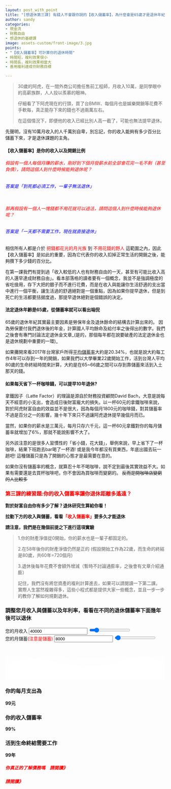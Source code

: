 ```yaml
---
layout: post_with_point
title: "[想退休第三課] 有錢人不會跟你說的【收入儲蓄率】，為什麼會是65歲才是退休年紀！"
author: sandy
categories:
- 現金流
- 財務自由
- 想退休的基礎課
image: assets-custom/front-image/3.jpg
points:
- "【收入儲蓄率】可計算你的退休時間"
- 時間短，複利效果很小
- 時間長，複利效果相當大
- 善用複利達成你財務目標

---
```

> 30歲的阿虎，在一間外商公司擔任售前工程師，月收入10萬，是同學眼中的高薪族群，人人投以羨慕的眼神。
>
> 仔細看了下阿虎現在的行頭，買了台BMW、每個月也是娛樂開銷等花費不手軟每，真正能存下來的錢也不過兩萬左右。
>
> 在這個情況下，即便他的收入已經比別人高一截了，可能也無法提早退休。

先聲明，沒有10萬月收入的人千萬別自卑，別忘記，你的收入能夠有多少百分比儲蓄下來，才是退休課題的主角。

#### 【收入儲蓄率】是你的收入以及開銷比例

###### <font color="red">假設有一個人每個月賺的薪水，剛好到下個月發薪水前全部會花完一毛不剩（甚至負債），請問這個人到什麼時候能夠退休呢？</font>

###### <font color="blue">答案是「到死都必須工作，一輩子無法退休」</font><br/><br/>

###### <font color="red">那再假設有一個人一塊錢都不用花就可以過活，請問這個人到什麼時候能夠退休呢？</font><br/>

###### <font color="blue">答案是「一天都不需要工作，現在就直接退休」</font>

相信所有人都是介於 <font color="red">把錢都花光的月光族</font> 到 <font color="red">不用花錢的野人</font> 這範圍之內，因此【收入儲蓄率】是如此的重要，因為它代表你的收入扣掉正常生活的開銷之後，能夠攢下多少錢的百分比。

在第一課我們有提到過「收入較低的人也有財務自由的一天，甚至有可能比收入高的人還早達成財務自由」。看本部落格的讀者要有一個概念，我並不是強調極度的省吃儉用，存下大把的銀子而不進行花費，而是在收入與能讓你生活舒適的支出當中進行一個平衡，讓生活過的舒適絕對是一個重點，因為如果你提早退休，但是到死亡的生活都要拮据度過，那提早退休絕對是個錯誤的決定。

#### 法定退休年齡是65歲，從儲蓄率就可以看出端倪

65歲的退休年紀其實最主要因素是勞保年金及退休餘命的結構去計算出來的。 因為勞保要付我們退休後的年金，計算國人平均餘命及給付率之後得出的數字。我們之後會有專門討論法定退休金文章_(是的，那個每年都在說要破產的法定退休金也是退休規劃中重要的一環)_

如果攤開來看2017年台灣家戶所得[平均儲蓄率](http://www.lia-roc.org.tw/index03/discom.htm "儲蓄率")大約是20.34%，也就是說大約每工作4年可以存到一年的開銷，如果我們以大學畢業22歲開始工作，活到台灣人平均80歲的生命終結時間來計算，大約是在65\~66歲之間可以存到靠儲蓄來活到入土那天的錢。

#### 如果每天省下一杯咖啡錢，可以提早10年退休?

拿鐵因子（Latte Factor）的理論是源自於財務投資顧問David Bach，大意是說每天不經意的小支出，會造成日後財富龐大的損失。以一杯60元的拿鐵咖啡來說，對於阿虎財富自由的效益並不是很大，因為每個月1800元的咖啡錢，對其儲蓄率不過是百分之一的影響，幾十年下來只不過讓阿虎退休提早幾個月而已。

當然，如果你的薪水是三萬元，每月只存六千元，這一杯60元拿鐵對你的每月儲蓄率就增加了6%，那就不能說影響不大了。

另外該注意的是很多人習慣性的「省小錢，花大錢」，舉例來說，早上省下了一杯咖啡，結果下班跑去bar喝了一杯酒! 或是我今年都沒有買東西，年底出國去玩一趟吧! 這種儲蓄只是為了開銷的心態才是最需要在意的。

如果你沒有儲蓄率的概念，就算忍十年不喝咖啡，說不定到最後其實效益不大。如果有需要還是去買杯咖啡吧，你不會因為買咖啡而變窮的。 ~~反而是開咖啡店變窮的人比較多~~

### <font color="red">第三課的練習題:你的收入儲蓄率讓你退休距離多遙遠？</font>

**對於財富自由你有多少了解？退休研究生算給你看！**

**拉動下方的收入與儲蓄，看看<font color="red">「收入儲蓄率」</font>要多久才能退休**

**請注意，我們是在幾個前提之下進行這項實驗**

> 1.你的財產淨值從0開始，你的薪水也是一輩子都固定的。
>
> 2\.在58年後你的財產淨值仍然是正的 (假設開始工作為22歲，而生命的終結是80歲，共60年=720個月)
>
> 3\.退休後每年花費不會額外增減（暫時不討論通膨率，之後會有文章介紹通膨）
>
> 記住，我們沒有將您資產的複利計算進去，如果可以請閱讀一下第二課。
> 實際人生當然複雜得多，這些小程式都是提供大家一些概念，並且一步一步的教你了解如何規劃退休。

<div class="card g-brd-teal rounded-0 mt-2">
<h3 class="card-header h5 text-white g-bg-teal g-brd-transparent rounded-0"> 調整您月收入與儲蓄以及年利率，看看在不同的退休儲蓄率下面幾年後可以退休 </h3>
<div class="row card-block">
<div class="col-sm-4">
<div class="form-group"> <label for="myinput">您的月收入</label> <input type="text" id="income" class="form-control currency" value="40000" min="0" max="300000" oninput="income_slider.value=income.value"> <input type="range" id="income_slider" class="form-control-range" value="40000" min="0" max="300000" oninput="income.value=income_slider.value"> <small></small> </div>
</div>
<div class="col-sm-4">
<div class="form-group"> <label for="myinput">您的月儲蓄<font color="red">(注意是儲蓄)</font></label> <input type="text" id="saving" class="form-control currency" value="8000" min="100" max="300000" oninput="saving_slider.value=saving.value"> <input type="range" id="saving_slider" class="form-control-range" value="8000" min="100" max="300000" oninput="saving.value=saving_slider.value"> <small></small> </div>
</div>
<!--div class="col-sm-4">
<div class="form-group"> <label for="myinput">年利率(%)</label> <input type="text" id="apy" class="form-control percent" value="8" min="0" max="100" oninput="apy_slider.value=apy.value"> <input type="range" id="apy_slider" class="form-control-range" value="8" min="0" max="100" oninput="apy.value=apy_slider.value"> <small></small> </div>
</div-->
</div>
<div class="row card-block">
<div class="col-md-8" id="chartHere"> <canvas id="myChart"></canvas> </div>
<div class="col-md-4">
<!-- Article -->
<div class="u-shadow-v21 u-shadow-v21--hover g-bg-white text-center g-overflow-hidden g-rounded-4 g-pos-rel g-z-index-2 g-cursor-pointer g-transition-0_3">
<div class="g-bg-primary g-pos-rel g-px-20 g-py-70"> <svg class="g-pos-abs g-bottom-0 g-left-0 g-right-0" version="1.1" preserveAspectRatio="none" xmlns="http://www.w3.org/2000/svg" xmlns:xlink="http://www.w3.org/1999/xlink" width="100%" height="70px" viewBox="0 0 300 70">
<path d="M30.913,43.944c0,0,42.911-34.464,87.51-14.191c77.31,35.14,113.304-1.952,146.638-4.729 c48.654-4.056,69.94,16.218,69.94,16.218v54.396H30.913V43.944z" opacity="0.6" fill="#ffffff"></path>
<path d="M-35.667,44.628c0,0,42.91-34.463,87.51-14.191c77.31,35.141,113.304-1.952,146.639-4.729 c48.653-4.055,69.939,16.218,69.939,16.218v54.396H-35.667V44.628z" opacity="0.6" fill="#ffffff"></path>
<path d="M43.415,98.342c0,0,48.283-68.927,109.133-68.927c65.886,0,97.983,67.914,97.983,67.914v3.716 H42.401L43.415,98.342z" opacity="0.7" fill="#ffffff"></path>
<path d="M-34.667,62.998c0,0,56-45.667,120.316-27.839C167.484,57.842,197,41.332,232.286,30.428 c53.07-16.399,104.047,36.903,104.047,36.903l1.333,36.667l-372-2.954L-34.667,62.998z" fill="#ffffff"></path>
</svg>
<h3 class="h6 text-uppercase g-color-white-opacity-0_8 g-letter-spacing-3 g-mb-20">你的每月支出為</h3>
<strong class="d-block g-color-white g-font-size-30 g-line-height-0_7 g-mb-20">
<span id="expense">99</span><span class="g-font-size-default">元</span>
</strong>
<h3 class="h6 text-uppercase g-color-white-opacity-0_8 g-letter-spacing-3 g-mb-20">你的收入儲蓄率</h3>
<strong class="d-block g-color-white g-font-size-50 g-line-height-0_7 g-mb-20">
<span id="saving_rate">99</span><span class="g-font-size-default">%</span>
</strong>
<h3 class="h6 text-uppercase g-color-white-opacity-0_8 g-letter-spacing-3 g-mb-20">活到生命終結需要工作</h3> <strong class="d-block g-color-white g-font-size-50 g-line-height-0_7 g-mb-20"> <span id="work_year_block"><span id="work_years">99</span><span class="g-font-size-default">年</span></span></strong>
</div>
</div> <!-- End Article -->
</div>
</div>
</div>

##### <font color="red">你真正的了解債務嗎　請閱讀》</font>

##### <font color="red">請閱讀》</font>

<script type="text/javascript">
$(document).ready(function() {

    $('[data-toggle="tooltip"]').tooltip();
    Calculate();
    
    $(".form-control-range").change(function() {
        Calculate();
    });
    $('.form-control').bind("change", function() {
        Calculate();
    });
    
    $('.currency').mask("#,##0", { reverse: true });
    $('.percent').mask("#,##0%", { reverse: true });

});

function Calculate() {

    var income = accounting.unformat($("#income").val());
    $("#saving").prop("max", income);
    $("#saving_slider").prop("max", income);
    var saving = accounting.unformat($("#saving").val());
    var expense = accounting.unformat($("#income").val()) - accounting.unformat($("#saving").val());
    $("#expense").text(accounting.formatMoney(expense, "$", 0));
    var saving_rate = (saving / income) * 100;
    $("#saving_rate").text(saving_rate.toFixed(1));
    total_year = 55; //60年x12個月 = 720個月

//    var apy = 1+(accounting.unformat($("#apy").val())/100);

    var retire_expense = expense * total_year * 12;
    var total_saving = 0;
    
    var labels_years = [];
    labels_years.length = 0;
    
    var result = [];
    result.length = 0;
    var retire_at_age = 99;
    
    for (i = 1; i <= total_year; i++) {
        labels_years.push((i+22)+" ");

//        total_saving = total_saving*apy;
total_saving += (saving * 12);
retire_expense -= (expense * 12);
if (total_saving >= retire_expense) {
result.push(retire_expense);
if ((i + 22) < retire_at_age)
retire_at_age = (i);
} else {
result.push(total_saving);
}
}

    var summary = 0;
    
    $("#work_years").html(retire_at_age);
    
    $("#chartHere").html('<canvas id="myChart"></canvas>');
    
    var ctx = document.getElementById('myChart').getContext('2d');
    
    window.myChart = new Chart(ctx, {
        type: 'bar',
        data: {
            labels: labels_years,
            datasets: [{
                label: "總財產",
                backgroundColor: "#f6a41c",
                data: result
            }]
        },
        options: {
            legend: { display: false },
            title: {
                display: true,
                text: '您的每年財產總額'
            },
            scales: {
                yAxes: [{
                    ticks: {
                        beginAtZero: true
                    }
                }]
            },
            annotation: {
                annotations: [{
                    type: 'line',
                    mode: 'vertical',
                    scaleID: 'x-axis-0',
                    value: '65 ',
                    borderColor: 'tomato',
                    borderWidth: 3,
                    label: {
                        content: "法定退休年齡",
                        enabled: true,
                        position: "top"
                    }
                }],
                drawTime: "afterDraw" // (default)
            },
            tooltips: {
                mode: 'index',
                intersect: true,
                callbacks: {
                    title: function (tooltipItem, data) {
                      return tooltipItem[0].label+"歲";
                    }
                }
            }    
        }
    });
    
    /*
    window.myChart.data.label = labels_months;
    window.myChart.data.datasets.data = result_with_apy;
    window.myChart.update();*/

}
</script>